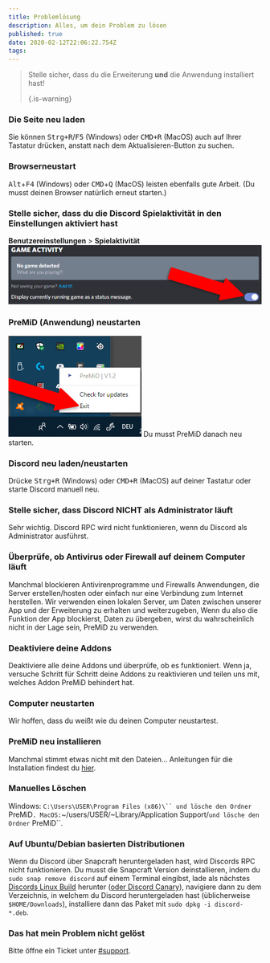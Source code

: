 ```yaml
---
title: Problemlösung
description: Alles, um dein Problem zu lösen
published: true
date: 2020-02-12T22:06:22.754Z
tags: 
---
```


> Stelle sicher, dass du die Erweiterung **und** die Anwendung installiert hast! 
> 
> {.is-warning}

### Die Seite neu laden
Sie können <kbd>Strg+R</kbd>/<kbd>F5</kbd> (Windows) oder <kbd>CMD+R</kbd> (MacOS) auch auf Ihrer Tastatur drücken, anstatt nach dem Aktualisieren-Button zu suchen.

### Browserneustart
<kbd>Alt</kbd>+<kbd>F4</kbd> (Windows) oder <kbd>CMD</kbd>+<kbd>Q</kbd> (MacOS) leisten ebenfalls gute Arbeit. (Du musst deinen Browser natürlich erneut starten.)

### Stelle sicher, dass du die Discord Spielaktivität in den Einstellungen aktiviert hast
**Benutzereinstellungen** > **Spielaktivität** ![gameactivity_edited.png](/gameactivity_edited.png)

### PreMiD (Anwendung) neustarten
![quit.png](/quit.png) Du musst PreMiD danach neu starten.

### Discord neu laden/neustarten
Drücke <kbd>Strg+R</kbd> (Windows) oder <kbd>CMD+R</kbd> (MacOS) auf deiner Tastatur oder starte Discord manuell neu.

### Stelle sicher, dass Discord NICHT als Administrator läuft
Sehr wichtig. Discord RPC wird nicht funktionieren, wenn du Discord als Administrator ausführst.

### Überprüfe, ob Antivirus oder Firewall auf deinem Computer läuft
Manchmal blockieren Antivirenprogramme und Firewalls Anwendungen, die Server erstellen/hosten oder einfach nur eine Verbindung zum Internet herstellen. Wir verwenden einen lokalen Server, um Daten zwischen unserer App und der Erweiterung zu erhalten und weiterzugeben, Wenn du also die Funktion der App blockierst, Daten zu übergeben, wirst du wahrscheinlich nicht in der Lage sein, PreMiD zu verwenden.

### Deaktiviere deine Addons
Deaktiviere alle deine Addons und überprüfe, ob es funktioniert. Wenn ja, versuche Schritt für Schritt deine Addons zu reaktivieren und teilen uns mit, welches Addon PreMiD behindert hat.

### Computer neustarten
Wir hoffen, dass du weißt wie du deinen Computer neustartest.

### PreMiD neu installieren
Manchmal stimmt etwas nicht mit den Dateien... Anleitungen für die Installation findest du [hier](/install).

### Manuelles Löschen
Windows:    `C:\Users\USER\Program Files (x86)\`` und lösche den Ordner `PreMiD`.
MacOS:`~/users/USER/~Library/Application Support/`und lösche den Ordner` PreMiD``.

### Auf Ubuntu/Debian basierten Distributionen
Wenn du Discord über Snapcraft heruntergeladen hast, wird Discords RPC nicht funktionieren. Du musst die Snapcraft Version deinstallieren, indem du `sudo snap remove discord` auf einem Terminal eingibst, lade als nächstes [Discords Linux Build](https://discordapp.com/api/download?platform=linux) herunter ([oder Discord Canary](https://discordapp.com/api/canary/download?platform=linux)), navigiere dann zu dem Verzeichnis, in welchem du Discord heruntergeladen hast (üblicherweise `$HOME/Downloads`), installiere dann das Paket mit `sudo dpkg -i discord-*.deb`.

### Das hat mein Problem nicht gelöst
Bitte öffne ein Ticket unter [#support](https://discord.gg/PreMiD).